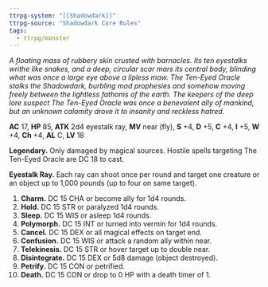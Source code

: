 ```yaml
---
ttrpg-system: "[[Shadowdark]]"
ttrpg-source: "Shadowdark Core Rules"
tags:
  - ttrpg/monster
---
```

*A floating mass of rubbery skin crusted with barnacles. Its ten
eyestalks writhe like snakes, and a deep, circular scar mars its
central body, blinding what was once a large eye above a lipless
maw. The Ten-Eyed Oracle stalks the Shadowdark, burbling mad
prophesies and somehow moving freely between the lightless
fathoms of the earth. The keepers of the deep lore suspect The
Ten-Eyed Oracle was once a benevolent ally of mankind, but an
unknown calamity drove it to insanity and reckless hatred.*

**AC** 17, **HP** 85, **ATK** 2d4 eyestalk ray, **MV** near (fly), **S** +4, **D** +5, **C** +4, **I** +5, **W** +4, **Ch** +4, **AL** C, **LV** 18

**Legendary.** Only damaged by magical sources. Hostile spells
targeting The Ten-Eyed Oracle are DC 18 to cast.

**Eyestalk Ray.** Each ray can shoot once per round and target one
creature or an object up to 1,000 pounds (up to four on same target).
1. **Charm.** DC 15 CHA or become ally for 1d4 rounds.
2. **Hold.** DC 15 STR or paralyzed 1d4 rounds.
3. **Sleep.** DC 15 WIS or asleep 1d4 rounds.
4. **Polymorph.** DC 15 INT or turned into vermin for 1d4 rounds.
5. **Cancel.** DC 15 DEX or all magical effects on target end.
6. **Confusion.** DC 15 WIS or attack a random ally within near.
7. **Telekinesis.** DC 15 STR or hover target up to double near.
8. **Disintegrate.** DC 15 DEX or 5d8 damage (object destroyed).
9. **Petrify.** DC 15 CON or petrified.
10. **Death.** DC 15 CON or drop to 0 HP with a death timer of 1.

